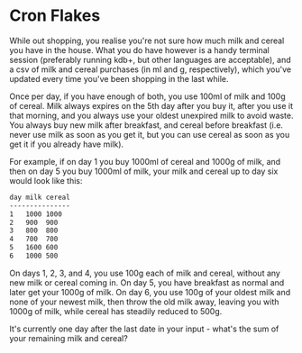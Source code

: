 # Cron Flakes

While out shopping, you realise you're not sure how much milk and cereal you have in the house. What you do have however is a handy terminal session (preferably running kdb+, but other languages are acceptable), and a csv of milk and cereal purchases (in ml and g, respectively), which you've updated every time you've been shopping in the last while.

Once per day, if you have enough of both, you use 100ml of milk and 100g of cereal. Milk always expires on the 5th day after you buy it, after you use it that morning, and you always use your oldest unexpired milk to avoid waste. You always buy new milk after breakfast, and cereal before breakfast (i.e. never use milk as soon as you get it, but you can use cereal as soon as you get it if you already have milk).

For example, if on day 1 you buy 1000ml of cereal and 1000g of milk, and then on day 5 you buy 1000ml of milk, your milk and cereal up to day six would look like this:

```txt
day milk cereal
---------------
1   1000 1000
2   900  900
3   800  800
4   700  700
5   1600 600
6   1000 500
```

On days 1, 2, 3, and 4, you use 100g each of milk and cereal, without any new milk or cereal coming in. On day 5, you have breakfast as normal and later get your 1000g of milk. On day 6, you use 100g of your oldest milk and none of your newest milk, then throw the old milk away, leaving you with 1000g of milk, while cereal has steadily reduced to 500g.

It's currently one day after the last date in your input - what's the sum of your remaining milk and cereal?
